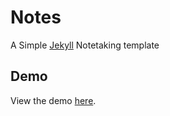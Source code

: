 # Notes
A Simple [Jekyll](https://jekyllrb.com/) Notetaking template

## Demo
View the demo [here](https://hoganrichardson.github.io/notes/).
